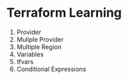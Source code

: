 # Terraform Learning

1. Provider
2. Muliple Provider
3. Multiple Region
4. Variables
5. tfvars
6. Conditional Expressions
